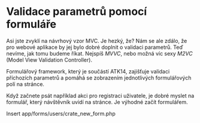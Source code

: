 Validace parametrů pomocí formuláře
===================================

Asi jste zvyklí na návrhový vzor MVC. Je hezký, že? Nám se ale zdálo, že pro webové aplikace by jej bylo dobré doplnit o validaci parametrů. Teď nevíme, jak tomu budeme říkat. Nejspíš *MVVC*, nebo možná víc sexy *M2VC* (Model View Validation Controller).

Formulářový framework, který je součástí ATK14, zajišťuje validaci příchozích parametrů a pomáhá se zobrazením jednotlivých formulářových polí na stránce.

Když začnete psát například akci pro registraci uživatele, je dobré myslet na formulář, který návštěvník uvidí na stránce. Je výhodné začít formulářem.

Insert app/forms/users/crate_new_form.php
